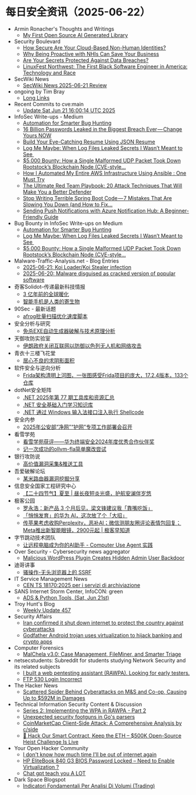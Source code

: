 # 每日安全资讯（2025-06-22）

- Armin Ronacher's Thoughts and Writings
  - [My First Open Source AI Generated Library](http://lucumr.pocoo.org/2025/6/21/my-first-ai-library)
- Security Boulevard
  - [How Secure Are Your Cloud-Based Non-Human Identities?](https://securityboulevard.com/2025/06/how-secure-are-your-cloud-based-non-human-identities/?utm_source=rss&utm_medium=rss&utm_campaign=how-secure-are-your-cloud-based-non-human-identities)
  - [Why Being Proactive with NHIs Can Save Your Business](https://securityboulevard.com/2025/06/why-being-proactive-with-nhis-can-save-your-business/?utm_source=rss&utm_medium=rss&utm_campaign=why-being-proactive-with-nhis-can-save-your-business)
  - [Are Your Secrets Protected Against Data Breaches?](https://securityboulevard.com/2025/06/are-your-secrets-protected-against-data-breaches/?utm_source=rss&utm_medium=rss&utm_campaign=are-your-secrets-protected-against-data-breaches)
  - [LinuxFest Northwest: The First Black Software Engineer in America: Technology and Race](https://securityboulevard.com/2025/06/linuxfest-northwest-the-first-black-software-engineer-in-america-technology-and-race/?utm_source=rss&utm_medium=rss&utm_campaign=linuxfest-northwest-the-first-black-software-engineer-in-america-technology-and-race)
- SecWiki News
  - [SecWiki News 2025-06-21 Review](http://www.sec-wiki.com/?2025-06-21)
- ongoing by Tim Bray
  - [Long Links](https://www.tbray.org/ongoing/When/202x/2025/06/21/Long-Links)
- Recent Commits to cve:main
  - [Update Sat Jun 21 16:00:14 UTC 2025](https://github.com/trickest/cve/commit/b67dc29c7104d39fe4004882fbb31b328726fb94)
- InfoSec Write-ups - Medium
  - [Automation for Smarter Bug Hunting](https://infosecwriteups.com/automation-for-smarter-bug-hunting-8ada52923e81?source=rss----7b722bfd1b8d---4)
  - [16 Billion Passwords Leaked in the Biggest Breach Ever — Change Yours NOW](https://infosecwriteups.com/16-billion-passwords-leaked-in-the-biggest-breach-ever-change-yours-now-17a66f805b6f?source=rss----7b722bfd1b8d---4)
  - [Build Your Eye-Catching Resume Using JSON Resume](https://infosecwriteups.com/build-your-eye-catching-resume-using-json-resume-4b5c81fcc59a?source=rss----7b722bfd1b8d---4)
  - [Log Me Maybe: When Log Files Leaked Secrets I Wasn’t Meant to See ️](https://infosecwriteups.com/log-me-maybe-when-log-files-leaked-secrets-i-wasnt-meant-to-see-%EF%B8%8F-a3db4d2624b7?source=rss----7b722bfd1b8d---4)
  - [$5,000 Bounty: How a Single Malformed UDP Packet Took Down Rootstock’s Blockchain Node (CVE-style…](https://infosecwriteups.com/5-000-bounty-how-a-single-malformed-udp-packet-took-down-rootstocks-blockchain-node-cve-style-011cceb94819?source=rss----7b722bfd1b8d---4)
  - [How I Automated My Entire AWS Infrastructure Using Ansible : One Must Try](https://infosecwriteups.com/how-i-automated-my-entire-aws-infrastructure-using-ansible-one-must-try-6be68fab0a99?source=rss----7b722bfd1b8d---4)
  - [The Ultimate Red Team Playbook: 20 Attack Techniques That Will Make You a Better Defender](https://infosecwriteups.com/the-ultimate-red-team-playbook-20-attack-techniques-that-will-make-you-a-better-defender-be5a11ac2585?source=rss----7b722bfd1b8d---4)
  - [Stop Writing Terrible Spring Boot Code — 7 Mistakes That Are Slowing You Down (and How to Fix…](https://infosecwriteups.com/stop-writing-terrible-spring-boot-code-7-mistakes-that-are-slowing-you-down-and-how-to-fix-793252b5e4b5?source=rss----7b722bfd1b8d---4)
  - [Sending Push Notifications with Azure Notification Hub: A Beginner-Friendly Guide](https://infosecwriteups.com/sending-push-notifications-with-azure-notification-hub-a-beginner-friendly-guide-22bc79db37d7?source=rss----7b722bfd1b8d---4)
- Bug Bounty in InfoSec Write-ups on Medium
  - [Automation for Smarter Bug Hunting](https://infosecwriteups.com/automation-for-smarter-bug-hunting-8ada52923e81?source=rss----7b722bfd1b8d--bug_bounty)
  - [Log Me Maybe: When Log Files Leaked Secrets I Wasn’t Meant to See ️](https://infosecwriteups.com/log-me-maybe-when-log-files-leaked-secrets-i-wasnt-meant-to-see-%EF%B8%8F-a3db4d2624b7?source=rss----7b722bfd1b8d--bug_bounty)
  - [$5,000 Bounty: How a Single Malformed UDP Packet Took Down Rootstock’s Blockchain Node (CVE-style…](https://infosecwriteups.com/5-000-bounty-how-a-single-malformed-udp-packet-took-down-rootstocks-blockchain-node-cve-style-011cceb94819?source=rss----7b722bfd1b8d--bug_bounty)
- Malware-Traffic-Analysis.net - Blog Entries
  - [2025-06-21: Koi Loader/Koi Stealer infection](https://www.malware-traffic-analysis.net/2025/06/21/index.html)
  - [2025-06-20: Malware disguised as cracked version of popular software](https://www.malware-traffic-analysis.net/2025/06/20/index.html)
- 奇客Solidot–传递最新科技情报
  - [3 亿年前的全球暖化](https://www.solidot.org/story?sid=81615)
  - [智能手机是人类的寄生物](https://www.solidot.org/story?sid=81614)
- 90Sec - 最新话题
  - [afrog批量扫描优化速度脚本](https://forum.90sec.com/t/topic/2509)
- 安全分析与研究
  - [免杀EXE自动生成器破解与技术原理分析](https://mp.weixin.qq.com/s?__biz=MzA4ODEyODA3MQ==&mid=2247492457&idx=1&sn=c0312e8e6e59326efbd479584bb12546)
- 天御攻防实验室
  - [伊朗政府关闭互联网以防御以色列无人机和网络攻击](https://mp.weixin.qq.com/s?__biz=MzU0MzgyMzM2Nw==&mid=2247486399&idx=1&sn=859bba2fca4af96b699f7cfdd42e7e01)
- 青衣十三楼飞花堂
  - [居心不良的求阴影面积](https://mp.weixin.qq.com/s?__biz=MzUzMjQyMDE3Ng==&mid=2247488397&idx=1&sn=2bda0a48b70bf7772abb8ca8993512ff)
- 软件安全与逆向分析
  - [Frida架构清明上河图，一张图感受Frida项目的庞大，17.2.4版本，133个仓库](https://mp.weixin.qq.com/s?__biz=MzU3MTY5MzQxMA==&mid=2247484845&idx=1&sn=33f5fc1e0afcac339cc35659b226cee7)
- dotNet安全矩阵
  - [.NET 2025年第 77 期工具库和资源汇总](https://mp.weixin.qq.com/s?__biz=MzUyOTc3NTQ5MA==&mid=2247499925&idx=1&sn=4c17d7b9896abae04c64552a2f8bf9c1)
  - [.NET 安全基础入门学习知识库](https://mp.weixin.qq.com/s?__biz=MzUyOTc3NTQ5MA==&mid=2247499925&idx=2&sn=9ab9f65d51355dbaaeeced5d978d2c56)
  - [.NET 通过 Windows 输入法接口注入执行 Shellcode](https://mp.weixin.qq.com/s?__biz=MzUyOTc3NTQ5MA==&mid=2247499925&idx=3&sn=fe0cf2ac04c4f00b6607b72e166a2a11)
- 安全内参
  - [2025年公安部“净网”“护网”专项工作部署会召开](https://mp.weixin.qq.com/s?__biz=MzI4NDY2MDMwMw==&mid=2247514558&idx=1&sn=f984bc93751a294470efdd9c0e79bb54)
- 看雪学苑
  - [看雪学苑获评——华为终端安全2024年度优秀合作伙伴奖](https://mp.weixin.qq.com/s?__biz=MjM5NTc2MDYxMw==&mid=2458596051&idx=1&sn=9d6c948de3285165553051ae96bef238)
  - [记一次成功的ollvm-fla简单魔改尝试](https://mp.weixin.qq.com/s?__biz=MjM5NTc2MDYxMw==&mid=2458596051&idx=2&sn=e029cde4d34fe4ee3a67e5727a6e6245)
- 银行攻防说
  - [高价值漏洞采集&推送工具](https://mp.weixin.qq.com/s?__biz=MzI5NTQ5MTAzMA==&mid=2247484463&idx=1&sn=be78ef79f3a2b6e50fd0c36ea7e5a912)
- 吾爱破解论坛
  - [某米路由器漏洞挖掘分享](https://mp.weixin.qq.com/s?__biz=MjM5Mjc3MDM2Mw==&mid=2651142703&idx=1&sn=5c22b3c4912ba8eea137c2328a707b36)
- 信息安全国家工程研究中心
  - [【二十四节气】夏至 | 昼长夜短炎光盛，护航安澜伴岁悠](https://mp.weixin.qq.com/s?__biz=MzU5OTQ0NzY3Ng==&mid=2247500093&idx=1&sn=c9a7c4d27d161ed622fca58a39928a04)
- 极客公园
  - [罗永浩：新产品 3 个月后见，梁文锋建议我「靠嘴吃饭」](https://mp.weixin.qq.com/s?__biz=MTMwNDMwODQ0MQ==&mid=2653081516&idx=1&sn=7fcf2560c62a4f99dfff0b35f5d32133)
  - [「悄悄发育」的华为 AI，这次放了个「大招」](https://mp.weixin.qq.com/s?__biz=MTMwNDMwODQ0MQ==&mid=2653081508&idx=1&sn=5ecee58439d60f1754754cab0a6eedb7)
  - [传苹果考虑收购Perplexity，恶补AI；微信测朋友圈评论表情包回复；Meta推出新智能眼镜，2900元起 | 极客早知道](https://mp.weixin.qq.com/s?__biz=MTMwNDMwODQ0MQ==&mid=2653081507&idx=1&sn=923e841863f68dc2475b7df89bff74bc)
- 字节跳动技术团队
  - [让远程电脑成为你的AI助手 - Computer Use Agent 实践](https://mp.weixin.qq.com/s?__biz=MzI1MzYzMjE0MQ==&mid=2247514951&idx=1&sn=0442a23f0caa780fd9441ac5eb88eb6d)
- Over Security - Cybersecurity news aggregator
  - [Malicious WordPress Plugin Creates Hidden Admin User Backdoor](https://blog.sucuri.net/2025/06/malicious-wordpress-plugin-creates-hidden-admin-user-backdoor.html)
- 迪哥讲事
  - [骚操作-无头浏览器上的 SSRF](https://mp.weixin.qq.com/s?__biz=MzIzMTIzNTM0MA==&mid=2247497755&idx=1&sn=9fa6594eb2ae6ff7df15f8d59eab3d31)
- IT Service Management News
  - [CEN TS 18170:2025 per i servizi di archiviazione](http://blog.cesaregallotti.it/2025/06/cen-ts-181702025-per-i-servizi-di.html)
- SANS Internet Storm Center, InfoCON: green
  - [ADS &#x26; Python Tools, (Sat, Jun 21st)](https://isc.sans.edu/diary/rss/32058)
- Troy Hunt's Blog
  - [Weekly Update 457](https://www.troyhunt.com/weekly-update-457/)
- Security Affairs
  - [Iran confirmed it shut down internet to protect the country against cyberattacks](https://securityaffairs.com/179199/cyber-warfare-2/iran-confirmed-it-shut-down-internet-to-protect-the-country-against-cyberattacks.html)
  - [Godfather Android trojan uses virtualization to hijack banking and crypto apps](https://securityaffairs.com/179191/malware/godfather-android-trojan-uses-virtualization-to-hijack-banking-and-crypto-apps.html)
- Computer Forensics
  - [MalChela v3.0: Case Management, FileMiner, and Smarter Triage](https://www.reddit.com/r/computerforensics/comments/1lgm1qn/malchela_v30_case_management_fileminer_and/)
- netsecstudents: Subreddit for students studying Network Security and its related subjects
  - [I built a web pentesting assistant (RAWPA). Looking for early testers.](https://www.reddit.com/r/netsecstudents/comments/1lh9kvc/i_built_a_web_pentesting_assistant_rawpa_looking/)
  - [FTP 530 Login Incorrect](https://www.reddit.com/r/netsecstudents/comments/1lgj0ji/ftp_530_login_incorrect/)
- The Hacker News
  - [Scattered Spider Behind Cyberattacks on M&S and Co-op, Causing Up to $592M in Damages](https://thehackernews.com/2025/06/scattered-spider-behind-cyberattacks-on.html)
- Technical Information Security Content & Discussion
  - [Series 2: Implementing the WPA in RAWPA - Part 2](https://www.reddit.com/r/netsec/comments/1lh9lw5/series_2_implementing_the_wpa_in_rawpa_part_2/)
  - [Unexpected security footguns in Go's parsers](https://www.reddit.com/r/netsec/comments/1lgvxon/unexpected_security_footguns_in_gos_parsers/)
  - [CoinMarketCap Client-Side Attack: A Comprehensive Analysis by c/side](https://www.reddit.com/r/netsec/comments/1lgu3g6/coinmarketcap_clientside_attack_a_comprehensive/)
  - [🚨 Hack Our Smart Contract, Keep the ETH – $500K Open-Source Heist Challenge Is Live](https://www.reddit.com/r/netsec/comments/1lh2zmu/hack_our_smart_contract_keep_the_eth_500k/)
- Your Open Hacker Community
  - [I don't know how much time I'll be out of internet again](https://www.reddit.com/r/HowToHack/comments/1lgwev0/i_dont_know_how_much_time_ill_be_out_of_internet/)
  - [HP EliteBook 840 G3 BIOS Password Locked – Need to Enable Virtualization ?](https://www.reddit.com/r/HowToHack/comments/1lh36pr/hp_elitebook_840_g3_bios_password_locked_need_to/)
  - [Chat gpt teach you A LOT](https://www.reddit.com/r/HowToHack/comments/1lh65pc/chat_gpt_teach_you_a_lot/)
- Dark Space Blogspot
  - [Indicatori Fondamentali Per Analisi Di Volumi (Trading)](http://darkwhite666.blogspot.com/2025/06/indicatori-fondamentali-per-analisi-di.html)
